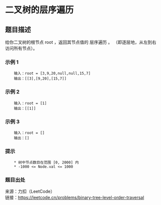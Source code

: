 # 二叉树的层序遍历

## 题目描述

给你二叉树的根节点 root ，返回其节点值的 层序遍历 。 （即逐层地，从左到右访问所有节点）。

### 示例 1

```text
    输入：root = [3,9,20,null,null,15,7]
    输出：[[3],[9,20],[15,7]]
```

### 示例 2

```text
    输入：root = [1]
    输出：[[1]]
```

### 示例 3

```text
    输入：root = []
    输出：[]
```

### 提示

```text
    * 树中节点数目在范围 [0, 2000] 内
    * -1000 <= Node.val <= 1000
```

### 题目出处

来源：力扣（LeetCode）  
链接：<https://leetcode.cn/problems/binary-tree-level-order-traversal>
